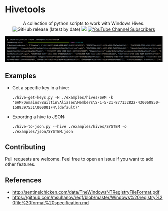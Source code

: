 # Hivetools

<p align="center">
   A collection of python scripts to work with Windows Hives.
   <br>
   <img alt="GitHub release (latest by date)" src="https://img.shields.io/github/v/release/p0dalirius/hivetools">
   <a href="https://twitter.com/intent/follow?screen_name=podalirius_" title="Follow"><img src="https://img.shields.io/twitter/follow/podalirius_?label=Podalirius&style=social"></a>
   <a href="https://www.youtube.com/channel/UCF_x5O7CSfr82AfNVTKOv_A?sub_confirmation=1" title="Subscribe"><img alt="YouTube Channel Subscribers" src="https://img.shields.io/youtube/channel/subscribers/UCF_x5O7CSfr82AfNVTKOv_A?style=social"></a>
  <br>
</p>

![](./.github/json.png)

## Examples

 + Get a specific key in a hive:

    ```
    ./hive-get-keys.py -H ./examples/hives/SAM -k 'SAM\Domains\Builtin\Aliases\Members\S-1-5-21-877132822-430060850-1589397531\000001F4\(default)'
    ```

 + Exporting a hive to JSON:

    ```
    ./hive-to-json.py --hive ./examples/hives/SYSTEM -o ./examples/json/SYSTEM.json
    ```

## Contributing

Pull requests are welcome. Feel free to open an issue if you want to add other features.

## References
 - http://sentinelchicken.com/data/TheWindowsNTRegistryFileFormat.pdf
 - https://github.com/msuhanov/regf/blob/master/Windows%20registry%20file%20format%20specification.md
